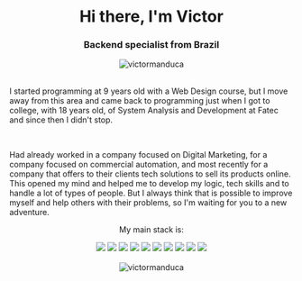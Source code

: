   <h1 align="center">Hi there, I'm Victor</h1>
  <h3 align="center">Backend specialist from Brazil</h3>

  <div align="center"> 
    <img src="https://komarev.com/ghpvc/?username=victormanduca&label=Profile%20views&color=0e75b6&style=flat" alt="victormanduca"/> 
  </div>
  </br>
  
   I started programming at 9 years old with a Web Design course, but I move away from this area and 
   came back to programming just when I got to college, with 18 years old, of System Analysis and Development at Fatec and 
   since then I didn't stop.
  
  </br>
  
   Had already worked in a company focused on Digital Marketing, for a company focused on commercial automation, and 
   most recently for a company that offers to their clients tech solutions to sell its products online.
   This opened my mind and helped me to develop my logic, tech skills and to handle a lot of types of people. 
   But I always think that is possible to improve myself and help others with their problems, so I'm waiting for you to a new adventure.

  <p align="center">My main stack is:</p>
  <div align="center">
    <img src=https://img.shields.io/badge/JavaScript-F7DF1E?style=for-the-badge&logo=javascript&logoColor=black />
    <img src=https://img.shields.io/badge/TypeScript-007ACC?style=for-the-badge&logo=typescript&logoColor=white />
    <img src=https://img.shields.io/badge/Node.js-43853D?style=for-the-badge&logo=node.js&logoColor=white />
    <img src=https://img.shields.io/badge/Python-3776AB?style=for-the-badge&logo=python&logoColor=white />
    <img src=https://img.shields.io/badge/Express.js-404D59?style=for-the-badge />
    <img src=https://img.shields.io/badge/Docker-2496ED?style=for-the-badge&logo=docker&logoColor=white />
    <img src=https://img.shields.io/badge/MySQL-00000F?style=for-the-badge&logo=mysql&logoColor=white />
    <img src=https://img.shields.io/badge/MariaDB-01529E?style=for-the-badge&logo=mariadb&logoColor=white />
    <img src=https://img.shields.io/badge/PostgreSQL-316192?style=for-the-badge&logo=postgresql&logoColor=white />
    <img src=https://img.shields.io/badge/Amazon_AWS-232F3E?style=for-the-badge&logo=amazon-aws&logoColor=white />
  </div>
  <br/>
  
  <div align="center">
    <img src="https://github-readme-stats.vercel.app/api?username=victormanduca&show_icons=true&locale=en" alt="victormanduca" />
  </div>
